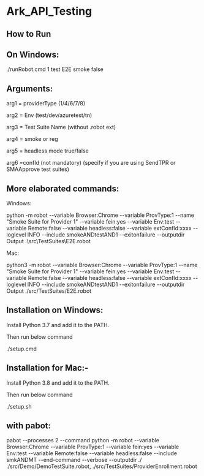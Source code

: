 # Ark_API_Testing
 

How to Run
-----------

On Windows:
------------
./runRobot.cmd 1 test E2E smoke false


Arguments:
-----------
arg1 = providerType (1/4/6/7/8)

arg2 = Env (test/dev/azuretest/tn)

arg3 = Test Suite Name (without .robot ext)

arg4 = smoke or reg

arg5 = headless mode true/false

arg6 =confId (not mandatory) (specify if you are using SendTPR or SMAApprove test suites)


More elaborated commands:
--------------------------

Windows:

python -m robot --variable Browser:Chrome --variable ProvType:1 --name "Smoke Suite for Provider 1" --variable fein:yes  --variable Env:test --variable Remote:false --variable headless:false --variable extConfId:xxxx --loglevel INFO --include smokeANDtestAND1 --exitonfailure --outputdir Output .\src\TestSuites\E2E.robot


Mac:

python3 -m robot --variable Browser:Chrome --variable ProvType:1 --name "Smoke Suite for Provider 1" --variable fein:yes  --variable Env:test --variable Remote:false --variable headless:false --variable extConfId:xxxx --loglevel INFO --include smokeANDtestAND1 --exitonfailure --outputdir Output ./src/TestSuites/E2E.robot


Installation on Windows:
-------------------------
Install Python 3.7 and add it to the PATH.

 Then run below command
 
 ./setup.cmd


Installation for Mac:-
-------------
Install Python 3.8 and add it to the PATH.

 Then run below command
 
 ./setup.sh


with pabot:
-------------
pabot --processes 2 --command python -m robot --variable Browser:Chrome --variable ProvType:1 --variable fein:yes --variable Env:test --variable Remote:false --variable headless:false --include smkANDMT --end-command --verbose --outputdir ./ ./src/Demo/DemoTestSuite.robot, ./src/TestSuites/ProviderEnrollment.robot
